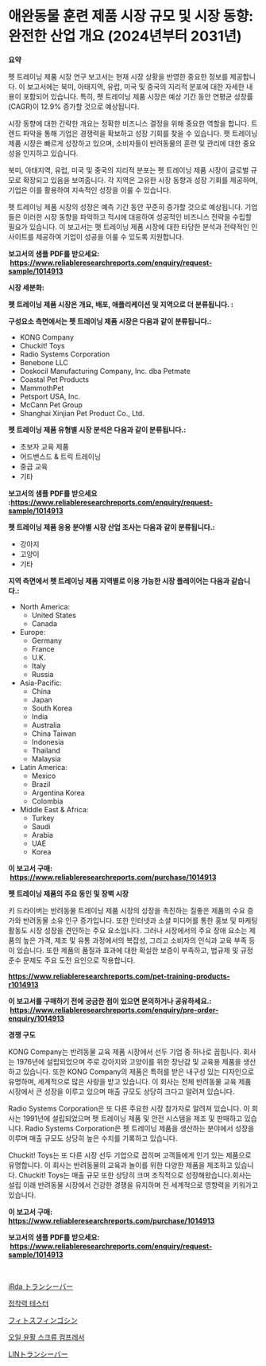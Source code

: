 <p><h1>애완동물 훈련 제품 시장 규모 및 시장 동향: 완전한 산업 개요 (2024년부터 2031년)</h1></p><p><strong>요약</strong></p>
<p><p>펫 트레이닝 제품 시장 연구 보고서는 현재 시장 상황을 반영한 중요한 정보를 제공합니다. 이 보고서에는 북미, 아태지역, 유럽, 미국 및 중국의 지리적 분포에 대한 자세한 내용이 포함되어 있습니다. 특히, 펫 트레이닝 제품 시장은 예상 기간 동안 연평균 성장률(CAGR)이 12.9% 증가할 것으로 예상됩니다.</p><p>시장 동향에 대한 간략한 개요는 정확한 비즈니스 결정을 위해 중요한 역할을 합니다. 트렌드 파악을 통해 기업은 경쟁력을 확보하고 성장 기회를 찾을 수 있습니다. 펫 트레이닝 제품 시장은 빠르게 성장하고 있으며, 소비자들이 반려동물의 훈련 및 관리에 대한 중요성을 인지하고 있습니다.</p><p>북미, 아태지역, 유럽, 미국 및 중국의 지리적 분포는 펫 트레이닝 제품 시장이 글로벌 규모로 확장되고 있음을 보여줍니다. 각 지역은 고유한 시장 동향과 성장 기회를 제공하며, 기업은 이를 활용하여 지속적인 성장을 이룰 수 있습니다.</p><p>펫 트레이닝 제품 시장의 성장은 예측 기간 동안 꾸준히 증가할 것으로 예상됩니다. 기업들은 이러한 시장 동향을 파악하고 적시에 대응하여 성공적인 비즈니스 전략을 수립할 필요가 있습니다. 이 보고서는 펫 트레이닝 제품 시장에 대한 타당한 분석과 전략적인 인사이트를 제공하여 기업이 성공을 이룰 수 있도록 지원합니다.</p></p>
<p><strong>보고서의 샘플 PDF를 받으세요: &nbsp;<a href="https://www.reliableresearchreports.com/enquiry/request-sample/1014913">https://www.reliableresearchreports.com/enquiry/request-sample/1014913</a></strong></p>
<p><strong>시장 세분화:</strong></p>
<p><strong> 펫 트레이닝 제품 시장은 개요, 배포, 애플리케이션 및 지역으로 더 분류됩니다. :</strong></p>
<p><strong>구성요소 측면에서는 펫 트레이닝 제품 시장은 다음과 같이 분류됩니다.:</strong></p>
<p><ul><li>KONG Company</li><li>Chuckit! Toys</li><li>Radio Systems Corporation</li><li>Benebone LLC</li><li>Doskocil Manufacturing Company, Inc. dba Petmate</li><li>Coastal Pet Products</li><li>MammothPet</li><li>Petsport USA, Inc.</li><li>McCann Pet Group</li><li>Shanghai Xinjian Pet Product Co., Ltd.</li></ul></p>
<p><strong> 펫 트레이닝 제품 유형별 시장 분석은 다음과 같이 분류됩니다.:</strong></p>
<p><ul><li>초보자 교육 제품</li><li>어드밴스드 & 트릭 트레이닝</li><li>중급 교육</li><li>기타</li></ul></p>
<p><strong>보고서의 샘플 PDF를 받으세요 :<a href="https://www.reliableresearchreports.com/enquiry/request-sample/1014913">https://www.reliableresearchreports.com/enquiry/request-sample/1014913</a></strong></p>
<p><strong> 펫 트레이닝 제품 응용 분야별 시장 산업 조사는 다음과 같이 분류됩니다.:</strong></p>
<p><ul><li>강아지</li><li>고양이</li><li>기타</li></ul></p>
<p><strong>지역 측면에서 펫 트레이닝 제품 지역별로 이용 가능한 시장 플레이어는 다음과 같습니다.:</strong></p>
<p><ul>
    <li>
        North America:
        <ul>
            <li>United States</li>
            <li>Canada</li>
        </ul>
    </li>
    <li>
        Europe:
        <ul>
            <li>Germany</li>
            <li>France</li>
            <li>U.K.</li>
            <li>Italy</li>
            <li>Russia</li>
        </ul>
    </li>
    <li>
        Asia-Pacific:
        <ul>
            <li>China</li>
            <li>Japan</li>
            <li>South Korea</li>
            <li>India</li>
            <li>Australia</li>
            <li>China Taiwan</li>
            <li>Indonesia</li>
            <li>Thailand</li>
            <li>Malaysia</li>
        </ul>
    </li>
    <li>
        Latin America:
        <ul>
            <li>Mexico</li>
            <li>Brazil</li>
            <li>Argentina Korea</li>
            <li>Colombia</li>
        </ul>
    </li>
    <li>
        Middle East & Africa:
        <ul>
            <li>Turkey</li>
            <li>Saudi</li>
            <li>Arabia</li>
            <li>UAE</li>
            <li>Korea</li>
        </ul>
    </li>
    </ul></p>
<p><strong>이 보고서 구매: &nbsp;<a href="https://www.reliableresearchreports.com/purchase/1014913">https://www.reliableresearchreports.com/purchase/1014913</a></strong></p>
<p><strong>펫 트레이닝 제품의 주요 동인 및 장벽 시장</strong></p>
<p><p>키 드라이버는 반려동물 트레이닝 제품 시장의 성장을 촉진하는 질좋은 제품의 수요 증가와 반려동물 소유 인구 증가입니다. 또한 인터넷과 소셜 미디어를 통한 홍보 및 마케팅 활동도 시장 성장을 견인하는 주요 요소입니다. 그러나 시장에서의 주요 장애 요소는 제품의 높은 가격, 제조 및 유통 과정에서의 복잡성, 그리고 소비자의 인식과 교육 부족 등이 있습니다. 또한 제품의 품질과 효과에 대한 확실한 보증이 부족하고, 법규제 및 규정 준수 문제도 주요 도전 요인으로 작용합니다.</p></p>
<p><strong><a href="https://www.reliableresearchreports.com/pet-training-products-r1014913">https://www.reliableresearchreports.com/pet-training-products-r1014913</a></strong></p>
<p><strong>이 보고서를 구매하기 전에 궁금한 점이 있으면 문의하거나 공유하세요.: &nbsp;<a href="https://www.reliableresearchreports.com/enquiry/pre-order-enquiry/1014913">https://www.reliableresearchreports.com/enquiry/pre-order-enquiry/1014913</a></strong></p>
<p><strong>경쟁 구도</strong></p>
<p><p>KONG Company는 반려동물 교육 제품 시장에서 선두 기업 중 하나로 꼽힙니다. 회사는 1976년에 설립되었으며 주로 강아지와 고양이를 위한 장난감 및 교육용 제품을 생산하고 있습니다. 또한 KONG Company의 제품은 특허를 받은 내구성 있는 디자인으로 유명하며, 세계적으로 많은 사랑을 받고 있습니다. 이 회사는 전체 반려동물 교육 제품 시장에서 큰 성장을 이루고 있으며 매출 규모도 상당히 크다고 알려져 있습니다.</p><p>Radio Systems Corporation은 또 다른 주요한 시장 참가자로 알려져 있습니다. 이 회사는 1991년에 설립되었으며 펫 트레이닝 제품 및 안전 시스템을 제조 및 판매하고 있습니다. Radio Systems Corporation은 펫 트레이닝 제품을 생산하는 분야에서 성장을 이루며 매출 규모도 상당히 높은 수치를 기록하고 있습니다.</p><p>Chuckit! Toys는 또 다른 시장 선두 기업으로 꼽히며 고객들에게 인기 있는 제품으로 유명합니다. 이 회사는 반려동물의 교육과 놀이를 위한 다양한 제품을 제조하고 있습니다. Chuckit! Toys는 매출 규모 또한 상당히 크며 조직적으로 성장해왔습니다.회사는 설립 이래 반려동물 시장에서 건강한 경쟁을 유지하며 전 세계적으로 영향력을 키워가고 있습니다.</p></p>
<p><strong>이 보고서 구매: &nbsp; <a href="https://www.reliableresearchreports.com/purchase/1014913">https://www.reliableresearchreports.com/purchase/1014913</a></strong></p>
<p><strong>보고서의 샘플 PDF를 받으세요: &nbsp;<a href="https://www.reliableresearchreports.com/enquiry/request-sample/1014913">https://www.reliableresearchreports.com/enquiry/request-sample/1014913</a></strong><strong></strong></p>
<p>&nbsp;</p>
<p><p><a href="https://github.com/marbadji/Market-Research-Report-List-1/blob/main/578603321492.md">iRda トランシーバー</a></p><p><a href="https://medium.com/@witoldadamczyk1904/%EB%B6%80%EC%B0%A9-%EC%8B%9C%ED%97%98%EA%B8%B0-%EC%8B%9C%EC%9E%A5-%EA%B7%9C%EB%AA%A8-cagr-%EB%8F%99%ED%96%A5-2024-2030-565d024bdf24">접착력 테스터</a></p><p><a href="https://medium.com/@rockcod61/%E3%83%95%E3%82%A3%E3%83%88%E3%82%B9%E3%83%95%E3%82%A3%E3%83%B3%E3%82%B4%E3%82%B7%E3%83%B3%E5%B8%82%E5%A0%B4%E3%81%AE%E5%88%86%E6%9E%90-%E3%82%B0%E3%83%AD%E3%83%BC%E3%83%90%E3%83%AB%E7%94%A3%E6%A5%AD%E3%81%AE%E5%B1%95%E6%9C%9B%E3%81%A8%E4%BA%88%E6%B8%AC-2024%E5%B9%B4%E3%81%8B%E3%82%892031%E5%B9%B4-689e53c050ce">フィトスフィンゴシン</a></p><p><a href="https://medium.com/@angelardelean202220221/%EC%9C%A0%EC%95%95%EB%82%98%EC%82%AC-%EC%95%95%EC%B6%95%EA%B8%B0-%EC%8B%9C%EC%9E%A5-%EA%B7%9C%EB%AA%A8%EB%8A%94-%EA%B8%80%EB%A1%9C%EB%B2%8C-%EC%82%B0%EC%97%85%EC%97%90%EC%84%9C-%EA%B0%80%EC%9E%A5-%EC%A2%8B%EC%9D%80-%EB%A7%88%EC%BC%80%ED%8C%85-%EC%B1%84%EB%84%90%EC%9D%84-%EB%B3%B4%EC%97%AC%EC%A4%8D%EB%8B%88%EB%8B%A4-240cbc536377">오일 윤활 스크류 컴프레서</a></p><p><a href="https://github.com/KaydenJohns1964/Market-Research-Report-List-1/blob/main/428625521493.md">LINトランシーバー</a></p></p>
